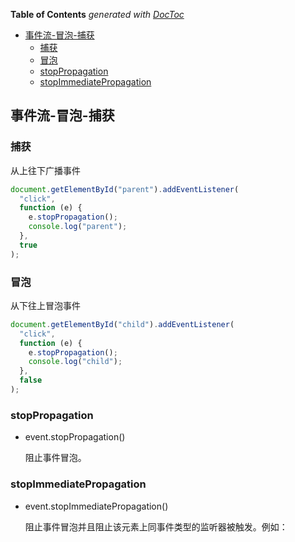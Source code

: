 <!-- START doctoc generated TOC please keep comment here to allow auto update -->
<!-- DON'T EDIT THIS SECTION, INSTEAD RE-RUN doctoc TO UPDATE -->
**Table of Contents**  *generated with [DocToc](https://github.com/thlorenz/doctoc)*

- [事件流-冒泡-捕获](#%E4%BA%8B%E4%BB%B6%E6%B5%81-%E5%86%92%E6%B3%A1-%E6%8D%95%E8%8E%B7)
  - [捕获](#%E6%8D%95%E8%8E%B7)
  - [冒泡](#%E5%86%92%E6%B3%A1)
  - [stopPropagation](#stoppropagation)
  - [stopImmediatePropagation](#stopimmediatepropagation)

<!-- END doctoc generated TOC please keep comment here to allow auto update -->

<!--
 * @Author: mrzou
 * @Date: 2021-08-19 14:25:22
 * @LastEditors: mrzou
 * @LastEditTime: 2021-08-19 14:30:00
 * @Description: file content
-->

## 事件流-冒泡-捕获

### 捕获

从上往下广播事件

```js
document.getElementById("parent").addEventListener(
  "click",
  function (e) {
    e.stopPropagation();
    console.log("parent");
  },
  true
);
```

### 冒泡

从下往上冒泡事件

```js
document.getElementById("child").addEventListener(
  "click",
  function (e) {
    e.stopPropagation();
    console.log("child");
  },
  false
);
```

### stopPropagation

- event.stopPropagation()

  阻止事件冒泡。

### stopImmediatePropagation

- event.stopImmediatePropagation()

  阻止事件冒泡并且阻止该元素上同事件类型的监听器被触发。例如：
